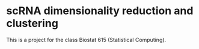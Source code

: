 # scRNA dimensionality reduction and clustering

This is a project for the class Biostat 615 (Statistical Computing).
